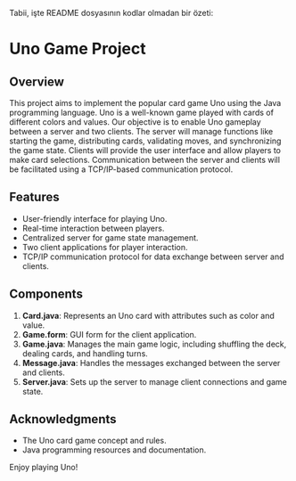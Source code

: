 Tabii, işte README dosyasının kodlar olmadan bir özeti:

# Uno Game Project

## Overview
This project aims to implement the popular card game Uno using the Java programming language. Uno is a well-known game played with cards of different colors and values. Our objective is to enable Uno gameplay between a server and two clients. The server will manage functions like starting the game, distributing cards, validating moves, and synchronizing the game state. Clients will provide the user interface and allow players to make card selections. Communication between the server and clients will be facilitated using a TCP/IP-based communication protocol.

## Features
- User-friendly interface for playing Uno.
- Real-time interaction between players.
- Centralized server for game state management.
- Two client applications for player interaction.
- TCP/IP communication protocol for data exchange between server and clients.

## Components
1. **Card.java**: Represents an Uno card with attributes such as color and value.
2. **Game.form**: GUI form for the client application.
3. **Game.java**: Manages the main game logic, including shuffling the deck, dealing cards, and handling turns.
4. **Message.java**: Handles the messages exchanged between the server and clients.
5. **Server.java**: Sets up the server to manage client connections and game state.

## Acknowledgments
- The Uno card game concept and rules.
- Java programming resources and documentation.

Enjoy playing Uno!
